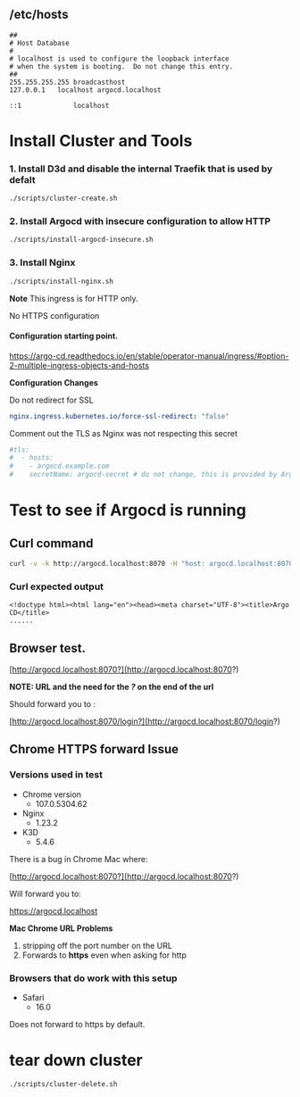 

## /etc/hosts
```
##
# Host Database
#
# localhost is used to configure the loopback interface
# when the system is booting.  Do not change this entry.
##
255.255.255.255	broadcasthost
127.0.0.1	localhost argocd.localhost

::1             localhost

```


# Install Cluster and Tools

### 1. Install D3d and disable the internal Traefik that is used by defalt

```bash
./scripts/cluster-create.sh
```

### 2. Install Argocd with insecure configuration to allow HTTP

```bash
./scripts/install-argocd-insecure.sh
```

### 3. Install Nginx

```bash
./scripts/install-nginx.sh
```

**Note**
This ingress is for HTTP only. 

No HTTPS configuration

#### Configuration starting point. 

https://argo-cd.readthedocs.io/en/stable/operator-manual/ingress/#option-2-multiple-ingress-objects-and-hosts 


**Configuration Changes** 

Do not redirect for SSL

```yaml
nginx.ingress.kubernetes.io/force-ssl-redirect: "false"
```

Comment out the TLS as Nginx was not respecting this secret

```yaml
#tls:
#  - hosts:
#    - argocd.example.com
#    secretName: argocd-secret # do not change, this is provided by Argo CD
```    


# Test to see if Argocd is running


## Curl command 
```bash
curl -v -k http://argocd.localhost:8070 -H "host: argocd.localhost:8070" --resolve argocd.localhost:8070:127.0.0.1
```

### Curl expected output
```
<!doctype html><html lang="en"><head><meta charset="UTF-8"><title>Argo CD</title>
......
```

## Browser test.

[http://argocd.localhost:8070?](http://argocd.localhost:8070?)

**NOTE: URL and the need for the *?* on the end of the url**

Should forward you to : 

[http://argocd.localhost:8070/login?](http://argocd.localhost:8070/login?)


## Chrome HTTPS forward Issue 

### Versions used in test
* Chrome version 
    * 107.0.5304.62 
* Nginx 
    * 1.23.2
* K3D 
  * 5.4.6


There is a bug in Chrome Mac where: 

[http://argocd.localhost:8070?](http://argocd.localhost:8070?)

Will forward you to: 

https://argocd.localhost 


**Mac Chrome URL Problems**
1. stripping off the port number on the URL
1. Forwards to **https** even when asking for http


### Browsers that do work with this setup

 * Safari 
    * 16.0 

Does not forward to https by default. 


# tear down cluster

```bash
./scripts/cluster-delete.sh
```